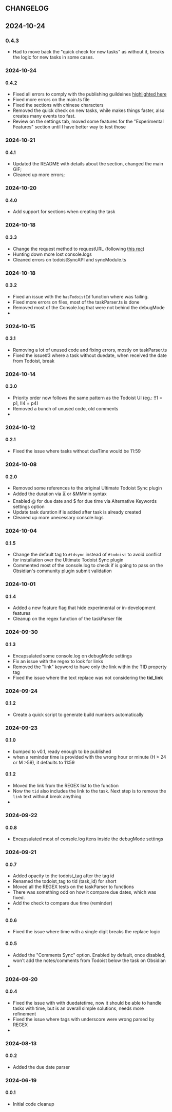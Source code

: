 ## CHANGELOG

## 2024-10-24

### 0.4.3

-   Had to move back the "quick check for new tasks" as without it, breaks the logic for new tasks in some cases.

### 2024-10-24

#### 0.4.2

-   Fixed all errors to comply with the publishing guildeines [highlighted here](https://github.com/obsidianmd/obsidian-releases/pull/4302#issuecomment-2429959930)
-   Fixed more errors on the main.ts file
-   Fixed the sections with chinese characters
-   Removed the quick check on new tasks, while makes things faster, also creates many events too fast.
-   Review on the settings tab, moved some features for the "Experimental Features" section until I have better way to test those

### 2024-10-21

#### 0.4.1

-   Updated the README with details about the section, changed the main GIF;
-   Cleaned up more errors;

### 2024-10-20

#### 0.4.0

-   Add support for sections when creating the task

### 2024-10-18

#### 0.3.3

-   Change the request method to requestURL (following [this rec](https://github.com/obsidianmd/obsidian-releases/pull/4302#issuecomment-2387574679))
-   Hunting down more lost console.logs
-   Cleaned errors on todoistSyncAPI and syncModule.ts

### 2024-10-18

#### 0.3.2

-   Fixed an issue with the `hasTodoistId` function where was failing.
-   Fixed more errors on files, most of the taskParser.ts is done
-   Removed most of the Console.log that were not behind the debugMode
-

### 2024-10-15

#### 0.3.1

-   Removing a lot of unused code and fixing errors, mostly on taskParser.ts
-   Fixed the issue#3 where a task without duedate, when received the date from Todoist, break

### 2024-10-14

#### 0.3.0

-   Priority order now follows the same pattern as the Todoist UI (eg.: !!1 = p1, !!4 = p4)
-   Removed a bunch of unused code, old comments
-

### 2024-10-12

#### 0.2.1

-   Fixed the issue where tasks without dueTime would be 11:59

### 2024-10-08

#### 0.2.0

-   Removed some references to the original Ultimate Todoist Sync plugin
-   Added the duration via ⏳ or &MMmin syntax
-   Enabled @ for due date and $ for due time via Alternative Keywords settings option
-   Update task duration if is added after task is already created
-   Cleaned up more unecessary console.logs

### 2024-10-04

#### 0.1.5

-   Change the default tag to `#tdsync` instead of `#todoist` to avoid conflict for installation over the Ultimate Todoist Sync plugin
-   Commented most of the console.log to check if is going to pass on the Obsidian's community plugin submit validation

### 2024-10-01

#### 0.1.4

-   Added a new feature flag that hide experimental or in-development features
-   Cleanup on the regex function of the taskParser file

### 2024-09-30

#### 0.1.3

-   Encapsulated some console.log on debugMode settings
-   Fix an issue with the regex to look for links
-   Removed the "link" keyword to have only the link within the TID property tag
-   Fixed the issue where the text replace was not considering the **tid_link**

### 2024-09-24

#### 0.1.2

-   Create a quick script to generate build numbers automatically

### 2024-09-23

#### 0.1.0

-   bumped to v0.1, ready enough to be published
-   when a reminder time is provided with the wrong hour or minute (H > 24 or M >59), it defaults to 11:59

#### 0.1.2

-   Moved the link from the REGEX list to the function
-   Now the `tid` also includes the link to the task. Next step is to remove the `link` text without break anything
-

### 2024-09-22

#### 0.0.8

-   Encapsulated most of console.log itens inside the debugMode settings

### 2024-09-21

#### 0.0.7

-   Added opacity to the todoist_tag after the tag id
-   Renamed the todoist_tag to tid (task_id) for short
-   Moved all the REGEX tests on the taskParser to functions
-   There was something odd on how it compare due dates, which was fixed.
-   Add the check to compare due time (reminder)
-

#### 0.0.6

-   Fixed the issue where time with a single digit breaks the replace logic

#### 0.0.5

-   Added the "Comments Sync" option. Enabled by default, once disabled, won't add the notes/comments from Todoist below the task on Obsidian
-

### 2024-09-20

#### 0.0.4

-   Fixed the issue with with duedatetime, now it should be able to handle tasks with time, but is an overall simple solutions, needs more refinement
-   Fixed the issue where tags with underscore were wrong parsed by REGEX
-

### 2024-08-13

#### 0.0.2

-   Added the due date parser

### 2024-06-19

#### 0.0.1

-   Initial code cleanup

